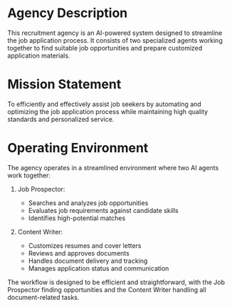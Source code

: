 # Agency Description

This recruitment agency is an AI-powered system designed to streamline the job application process. It consists of two specialized agents working together to find suitable job opportunities and prepare customized application materials.

# Mission Statement

To efficiently and effectively assist job seekers by automating and optimizing the job application process while maintaining high quality standards and personalized service.

# Operating Environment

The agency operates in a streamlined environment where two AI agents work together:

1. Job Prospector: 
   - Searches and analyzes job opportunities
   - Evaluates job requirements against candidate skills
   - Identifies high-potential matches

2. Content Writer: 
   - Customizes resumes and cover letters
   - Reviews and approves documents
   - Handles document delivery and tracking
   - Manages application status and communication

The workflow is designed to be efficient and straightforward, with the Job Prospector finding opportunities and the Content Writer handling all document-related tasks. 